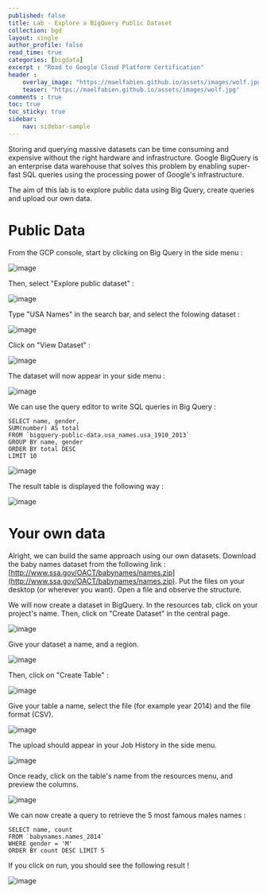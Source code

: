 ```yaml
---
published: false
title: Lab - Explore a BigQuery Public Dataset
collection: bgd
layout: single
author_profile: false
read_time: true
categories: [bigdata]
excerpt : "Road to Google Cloud Platform Certification"
header :
    overlay_image: "https://maelfabien.github.io/assets/images/wolf.jpg"
    teaser: "https://maelfabien.github.io/assets/images/wolf.jpg"
comments : true
toc: true
toc_sticky: true
sidebar:
    nav: sidebar-sample
---
```


Storing and querying massive datasets can be time consuming and expensive without the right hardware and infrastructure. Google BigQuery is an enterprise data warehouse that solves this problem by enabling super-fast SQL queries using the processing power of Google's infrastructure.

The aim of this lab is to explore public data using Big Query, create queries and upload our own data.

# Public Data

From the GCP console, start by clicking on Big Query in the side menu : 

![image](https://maelfabien.github.io/assets/images/gcp_34.png)

Then, select "Explore public dataset" :

![image](https://maelfabien.github.io/assets/images/gcp_35.png)

Type "USA Names" in the search bar, and select the folowing dataset :

![image](https://maelfabien.github.io/assets/images/gcp_36.png)

Click on "View Dataset" :

![image](https://maelfabien.github.io/assets/images/gcp_37.png)

The dataset will now appear in your side menu :

![image](https://maelfabien.github.io/assets/images/gcp_38.png)

We can use the query editor to write SQL queries in Big Query :

```
SELECT name, gender,
SUM(number) AS total
FROM `bigquery-public-data.usa_names.usa_1910_2013`
GROUP BY name, gender
ORDER BY total DESC
LIMIT 10
```

![image](https://maelfabien.github.io/assets/images/gcp_39.png)

The result table is displayed the following way :

![image](https://maelfabien.github.io/assets/images/gcp_40.png)

# Your own data

Alright, we can build the same approach using our own datasets. Download the baby names dataset from the following link : [http://www.ssa.gov/OACT/babynames/names.zip](http://www.ssa.gov/OACT/babynames/names.zip). Put the files on your desktop (or wherever you want). Open a file and observe the structure. 

We will now create a dataset in BigQuery. In the resources tab, click on your project's name. Then, click on "Create Dataset" in the central page.

![image](https://maelfabien.github.io/assets/images/gcp_41.png)

Give your dataset a name, and a region.

![image](https://maelfabien.github.io/assets/images/gcp_42.png)

Then, click on "Create Table" :

![image](https://maelfabien.github.io/assets/images/gcp_43.png)

Give your table a name, select the file (for example year 2014) and the file format (CSV).

![image](https://maelfabien.github.io/assets/images/gcp_44.png)

The upload should appear in your Job History in the side menu. 

![image](https://maelfabien.github.io/assets/images/gcp_45.png)

Once ready, click on the table's name from the resources menu, and preview the columns.

![image](https://maelfabien.github.io/assets/images/gcp_46.png)

We can now create a query to retrieve the 5 most famous males names :

```
SELECT name, count
FROM `babynames.names_2014`
WHERE gender = 'M'
ORDER BY count DESC LIMIT 5
```

If you click on run, you should see the following result !

![image](https://maelfabien.github.io/assets/images/gcp_47.png)
